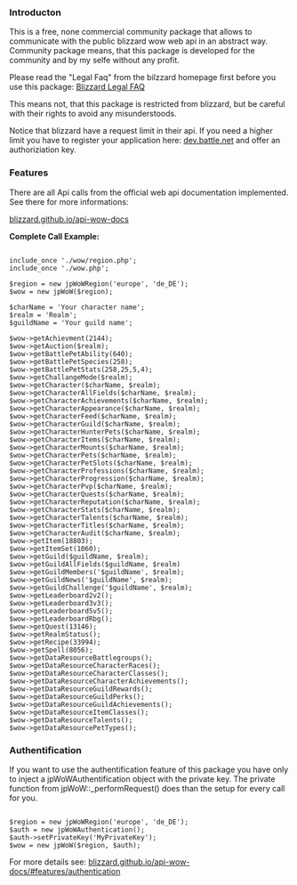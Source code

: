 ### Introducton

This is a free, none commercial community package that allows to communicate with the public blizzard wow web api in an abstract way. Community package means, that this package is developed for the community and by my selfe without any profit.

Please read the "Legal Faq" from the bilzzard homepage first before you use this package: [Blizzard Legal FAQ](http://eu.blizzard.com/en-gb/company/about/legal-faq.html)

This means not, that this package is restricted from blizzard, but be careful with their rights to avoid any misunderstoods.

Notice that blizzard have a request limit in their api. If you need a higher limit you have to register your application here: [dev.battle.net](https://dev.battle.net/) and offer an authoriziation key.

### Features

There are all Api calls from the official web api documentation implemented. See there for more informations:

[blizzard.github.io/api-wow-docs](http://blizzard.github.io/api-wow-docs/)

**Complete Call Example:**
<pre><code class="php">
include_once './wow/region.php';
include_once './wow.php';

$region = new jpWoWRegion('europe', 'de_DE');
$wow = new jpWoW($region);

$charName = 'Your character name';
$realm = 'Realm';
$guildName = 'Your guild name';

$wow->getAchievment(2144);
$wow->getAuction($realm);
$wow->getBattlePetAbility(640);
$wow->getBattlePetSpecies(258);
$wow->getBattlePetStats(258,25,5,4);
$wow->getChallangeMode($realm);
$wow->getCharacter($charName, $realm);
$wow->getCharacterAllFields($charName, $realm);
$wow->getCharacterAchievements($charName, $realm);
$wow->getCharacterAppearance($charName, $realm);
$wow->getCharacterFeed($charName, $realm);
$wow->getCharacterGuild($charName, $realm);
$wow->getCharacterHunterPets($charName, $realm);
$wow->getCharacterItems($charName, $realm);
$wow->getCharacterMounts($charName, $realm);
$wow->getCharacterPets($charName, $realm);
$wow->getCharacterPetSlots($charName, $realm);
$wow->getCharacterProfessions($charName, $realm);
$wow->getCharacterProgression($charName, $realm);
$wow->getCharacterPvp($charName, $realm);
$wow->getCharacterQuests($charName, $realm);
$wow->getCharacterReputation($charName, $realm);
$wow->getCharacterStats($charName, $realm);
$wow->getCharacterTalents($charName, $realm);
$wow->getCharacterTitles($charName, $realm);
$wow->getCharacterAudit($charName, $realm);
$wow->getItem(18803);
$wow->getItemSet(1060);
$wow->getGuild($guildName, $realm);
$wow->getGuildAllFields($guildName, $realm)
$wow->getGuildMembers('$guildName', $realm);
$wow->getGuildNews('$guildName', $realm);
$wow->getGuildChallenge('$guildName', $realm);
$wow->getLeaderboard2v2();
$wow->getLeaderboard3v3();
$wow->getLeaderboard5v5();
$wow->getLeaderboardRbg();
$wow->getQuest(13146);
$wow->getRealmStatus();
$wow->getRecipe(33994);
$wow->getSpell(8056);
$wow->getDataResourceBattlegroups();
$wow->getDataResourceCharacterRaces();
$wow->getDataResourceCharacterClasses();
$wow->getDataResourceCharacterAchievements();
$wow->getDataResourceGuildRewards();
$wow->getDataResourceGuildPerks();
$wow->getDataResourceGuildAchievements();
$wow->getDataResourceItemClasses();
$wow->getDataResourceTalents();
$wow->getDataResourcePetTypes();
</code></pre>

### Authentification

If you want to use the authentification feature of this package you have only to inject a jpWoWAuthentification object with the private key. The private function from jpWoW::_performRequest() does than the setup for every call for you.

<pre><code class="php">
$region = new jpWoWRegion('europe', 'de_DE');
$auth = new jpWoWAuthentication();
$auth->setPrivateKey('MyPrivateKey');
$wow = new jpWoW($region, $auth);
</code></pre>

For more details see: [blizzard.github.io/api-wow-docs/#features/authentication](http://blizzard.github.io/api-wow-docs/#features/authentication)